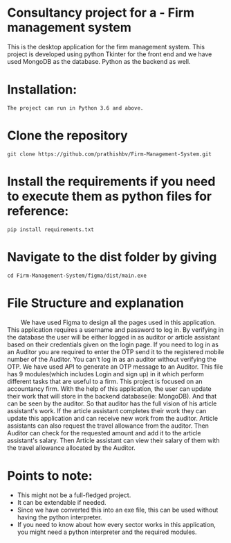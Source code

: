 # Consultancy project for a - Firm management system

This is the desktop application for the firm management system. This project is developed using python Tkinter for the front end and we have used MongoDB as the database. Python as the backend as well. 

# Installation:
	The project can run in Python 3.6 and above.
	
# Clone the repository
```
git clone https://github.com/prathishbv/Firm-Management-System.git
```

# Install the requirements if you need to  execute them as python files for reference:
```
pip install requirements.txt
```

# Navigate to the dist folder by giving
```
cd Firm-Management-System/figma/dist/main.exe
```

# File Structure and explanation 
&nbsp;&nbsp;&nbsp;&nbsp;&nbsp;&nbsp;&nbsp;&nbsp;We have used Figma to design all the pages used in this application. This application requires a username and password to log in. By verifying in the database the user will be either logged in as auditor or article assistant based on their credentials given on the login page. If you need to log in as an Auditor you are required to enter the OTP send it to the registered mobile number of the Auditor. You can't log in as an auditor without verifying the OTP. We have used API to generate an OTP message to an Auditor. This file has 9 modules(which includes Login and sign up) in it which perform different tasks that are useful to a firm. This project is focused on an accountancy firm. With the help of this application, the user can update their work that will store in the backend database(ie: MongoDB). And that can be seen by the auditor. So that auditor has the full vision of his article assistant's work. If the article assistant completes their work they can update this application and can receive new work from the auditor. Article assistants can also request the travel allowance from the auditor. Then Auditor can check for the requested amount and add it to the article assistant's salary. Then Article assistant can view their salary of them with the travel allowance allocated by the Auditor.


# Points to note:
- This might not be a full-fledged project.
- It can be extendable if needed.
- Since we have converted this into an exe file, this can be used without having the python interpreter.
- If you need to know about how every sector works in this application, you might need a python interpreter and the required modules.


